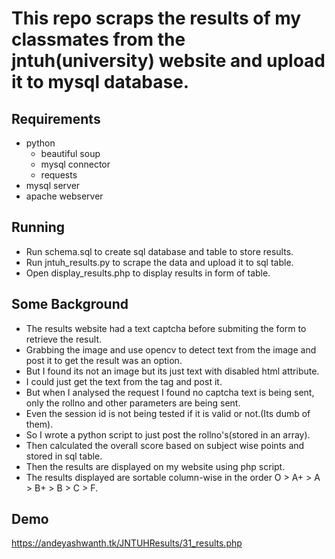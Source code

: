 # This repo scraps the results of my classmates from the jntuh(university) website and upload it to mysql database.

## Requirements
- python
    - beautiful soup
    - mysql connector
    - requests
- mysql server
- apache webserver

## Running
- Run schema.sql to create sql database and table to store results.
- Run jntuh_results.py to scrape the data and upload it to sql table.
- Open display_results.php to display results in form of table.

## Some Background
- The results website had a text captcha before submiting the form to retrieve the result.
- Grabbing the image and use opencv to detect text from the image and post it to get the result was an option.
- But I found its not an image but its just text with disabled html attribute.
- I could just get the text from the tag and post it.
- But when I analysed the request I found no captcha text is being sent, only the rollno and other parameters are being sent.
- Even the session id is not being tested if it is valid or not.(Its dumb of them).
- So I wrote a python script to just post the rollno's(stored in an array).
- Then calculated the overall score based on subject wise points and stored in sql table.
- Then the results are displayed on my website using php script.
- The results displayed are sortable column-wise in the order O > A+ > A > B+ > B > C > F.

## Demo
https://andeyashwanth.tk/JNTUHResults/31_results.php
